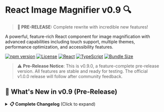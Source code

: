 # React Image Magnifier v0.9 🔍

> **🚀 PRE-RELEASE:** Complete rewrite with incredible new features!

A powerful, feature-rich React component for image magnification with advanced capabilities including touch support, multiple themes, performance optimization, and accessibility features.

[![npm version](https://badge.fury.io/js/@hammadxcm%2Fimage-magnifier.svg)](https://www.npmjs.com/package/@hammadxcm/image-magnifier)
[![License](https://img.shields.io/npm/l/@hammadxcm/image-magnifier)](https://github.com/hammadxcm/react-image-magnifier/blob/main/LICENSE)
[![React](https://img.shields.io/badge/React-18%2B%20%7C%2019%2B-blue)](https://reactjs.org/)
[![TypeScript](https://img.shields.io/badge/TypeScript-Ready-blue)](https://www.typescriptlang.org/)
[![Bundle Size](https://img.shields.io/bundlephobia/minzip/@hammadxcm/image-magnifier)](https://bundlephobia.com/package/@hammadxcm/image-magnifier)

> ⚠️ **Pre-Release Notice**: This is v0.9.0, a feature-complete pre-release version. All features are stable and ready for testing. The official v1.0.0 release will follow after community feedback.

## 🚀 What's New in v0.9 (Pre-Release)

<details>
<summary><strong>📋 Complete Changelog</strong> (Click to expand)</summary>

### 🎯 **BREAKING CHANGES**
- **New Advanced Component**: `ReactImageMagnifierAdvanced` with 25+ customizable props
- **Context Provider**: `MagnifierProvider` for global state management
- **Updated Exports**: Multiple named exports for better tree-s